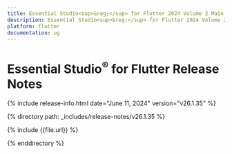 ```yaml
---
title: Essential Studio<sup>&reg;</sup> for Flutter 2024 Volume 2 Main Release Release Notes  
description: Essential Studio<sup>&reg;</sup> for Flutter 2024 Volume 2 Main Release Release Notes  
platform: flutter
documentation: ug
---
```


# Essential Studio<sup>&reg;</sup> for Flutter  Release Notes  

{% include release-info.html date="June 11, 2024"  version="v26.1.35" %} 

{% directory path: _includes/release-notes/v26.1.35 %}

{% include {{file.url}} %}

{% enddirectory %}